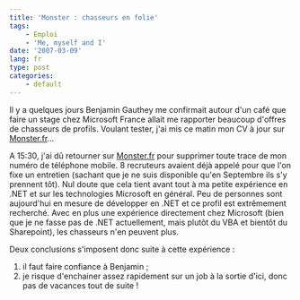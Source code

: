 ```yaml
---
title: 'Monster : chasseurs en folie'
tags:
    - Emploi
    - 'Me, myself and I'
date: '2007-03-09'
lang: fr
type: post
categories:
    - default
---
```


Il y a quelques jours Benjamin Gauthey me confirmait autour d'un café que faire un stage chez Microsoft France allait me rapporter beaucoup d'offres de chasseurs de profils. Voulant tester, j'ai mis ce matin mon CV à jour sur [Monster.fr](http://www.monster.fr/)…

A 15:30, j'ai d&ucirc; retourner sur [Monster.fr](http://www.monster.fr/) pour supprimer toute trace de mon numéro de téléphone mobile. 8 recruteurs avaient déjà appelé pour que l'on fixe un entretien (sachant que je ne suis disponible qu'en Septembre ils s'y prennent tôt). Nul doute que cela tient avant tout à ma petite expérience en .NET et sur les technologies Microsoft en général. Peu de personnes sont aujourd'hui en mesure de développer en .NET et ce profil est extrêmement recherché. Avec en plus une expérience directement chez Microsoft (bien que je ne fasse pas de .NET actuellement, mais plutôt du VBA et bientôt du Sharepoint), les chasseurs n'en peuvent plus.

Deux conclusions s'imposent donc suite à cette expérience&nbsp;:

1. il faut faire confiance à Benjamin ;
2. je risque d'enchainer assez rapidement sur un job à la sortie d'ici, donc pas de vacances tout de suite !
